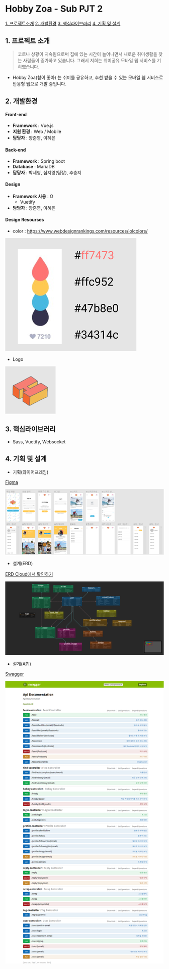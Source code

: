 # Hobby Zoa - Sub PJT 2

[1. 프로젝트소개](#1.-프로젝트-소개)
[2. 개발환경](#2.-개발환경)
[3. 핵심라이브러리](#3.-핵심라이브러리)
[4. 기획 및 설계](#4.-기획-및-설계)

## 1. 프로젝트 소개

>  코로나 상황이 지속됨으로써 집에 있는 시간이 늘어나면서 새로운 취미생활을 찾는 사람들이 증가하고 있습니다. 그래서 저희는 취미공유 모바일 웹 서비스를 기획했습니다.

- Hobby Zoa(합이 좋아) 는 취미를 공유하고, 추천 받을 수 있는 모바일 웹 서비스로 반응형 웹으로 개발 중입니다.





## 2. 개발환경

#### Front-end

  - __Framework__ : Vue.js
  - __지원 환경__ : Web / Mobile 
  - __담당자__ : 양준영, 이혜은



#### Back-end

  - __Framework__ : Spring boot
  - __Database__ : MariaDB
  - __담당자__ : 박세영, 심지영(팀장), 추승지



#### Design

- __Framework 사용__ : O
  - Vuetify
- __담당자__ : 양준영, 이혜은



#### Design Resourses

- color : https://www.webdesignrankings.com/resources/lolcolors/

![](./images/colors.png)

- Logo

![](./images/logo.png)

 

## 3. 핵심라이브러리

- Sass, Vuetify, Websocket

  



## 4. 기획 및 설계

- 기획(와이어프레임)

[Figma](https://www.figma.com/file/d3976n4YmnLMj4kvd7dgyv/SSAFY-PJT?node-id=222%3A1890)

![](./images/와이어프레임.png)

- 설계(ERD)

[ERD Cloud에서 확인하기](https://www.erdcloud.com/d/Qfmif9Qqa6xj9jZXL)

![](./images/ERD.png)

- 설계(API)

[Swagger](http://i5c102.p.ssafy.io/api/swagger-ui.html#!/)

![](/images/swagger.png)

